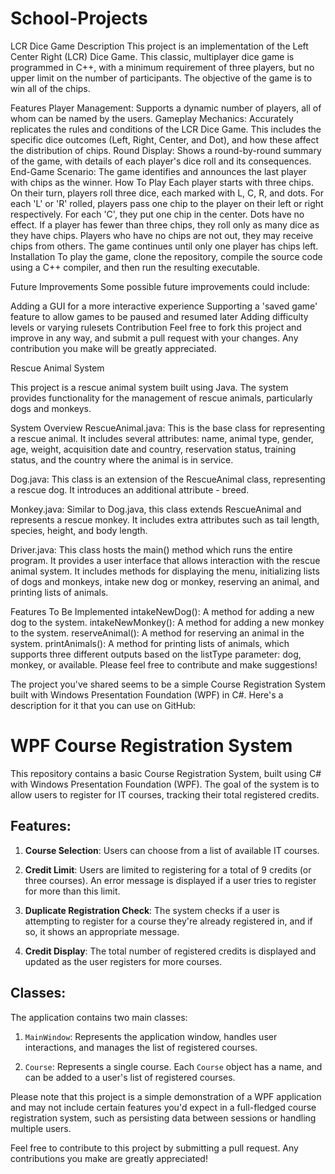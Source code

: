# School-Projects
LCR Dice Game
Description
This project is an implementation of the Left Center Right (LCR) Dice Game. This classic, multiplayer dice game is programmed in C++, with a minimum requirement of three players, but no upper limit on the number of participants. The objective of the game is to win all of the chips.

Features
Player Management: Supports a dynamic number of players, all of whom can be named by the users.
Gameplay Mechanics: Accurately replicates the rules and conditions of the LCR Dice Game. This includes the specific dice outcomes (Left, Right, Center, and Dot), and how these affect the distribution of chips.
Round Display: Shows a round-by-round summary of the game, with details of each player's dice roll and its consequences.
End-Game Scenario: The game identifies and announces the last player with chips as the winner.
How To Play
Each player starts with three chips. On their turn, players roll three dice, each marked with L, C, R, and dots.
For each 'L' or 'R' rolled, players pass one chip to the player on their left or right respectively. For each 'C', they put one chip in the center. Dots have no effect.
If a player has fewer than three chips, they roll only as many dice as they have chips.
Players who have no chips are not out, they may receive chips from others. The game continues until only one player has chips left.
Installation
To play the game, clone the repository, compile the source code using a C++ compiler, and then run the resulting executable.

Future Improvements
Some possible future improvements could include:

Adding a GUI for a more interactive experience
Supporting a 'saved game' feature to allow games to be paused and resumed later
Adding difficulty levels or varying rulesets
Contribution
Feel free to fork this project and improve in any way, and submit a pull request with your changes. Any contribution you make will be greatly appreciated.





Rescue Animal System

This project is a rescue animal system built using Java. The system provides functionality for the management of rescue animals, particularly dogs and monkeys.

System Overview
RescueAnimal.java: This is the base class for representing a rescue animal. It includes several attributes: name, animal type, gender, age, weight, acquisition date and country, reservation status, training status, and the country where the animal is in service.

Dog.java: This class is an extension of the RescueAnimal class, representing a rescue dog. It introduces an additional attribute - breed.

Monkey.java: Similar to Dog.java, this class extends RescueAnimal and represents a rescue monkey. It includes extra attributes such as tail length, species, height, and body length.

Driver.java: This class hosts the main() method which runs the entire program. It provides a user interface that allows interaction with the rescue animal system. It includes methods for displaying the menu, initializing lists of dogs and monkeys, intake new dog or monkey, reserving an animal, and printing lists of animals.

Features To Be Implemented
intakeNewDog(): A method for adding a new dog to the system.
intakeNewMonkey(): A method for adding a new monkey to the system.
reserveAnimal(): A method for reserving an animal in the system.
printAnimals(): A method for printing lists of animals, which supports three different outputs based on the listType parameter: dog, monkey, or available.
Please feel free to contribute and make suggestions!




The project you've shared seems to be a simple Course Registration System built with Windows Presentation Foundation (WPF) in C#. Here's a description for it that you can use on GitHub:

# WPF Course Registration System

This repository contains a basic Course Registration System, built using C# with Windows Presentation Foundation (WPF). The goal of the system is to allow users to register for IT courses, tracking their total registered credits.

## Features:

1. **Course Selection**: Users can choose from a list of available IT courses.

2. **Credit Limit**: Users are limited to registering for a total of 9 credits (or three courses). An error message is displayed if a user tries to register for more than this limit.

3. **Duplicate Registration Check**: The system checks if a user is attempting to register for a course they're already registered in, and if so, it shows an appropriate message.

4. **Credit Display**: The total number of registered credits is displayed and updated as the user registers for more courses.

## Classes:

The application contains two main classes: 

1. `MainWindow`: Represents the application window, handles user interactions, and manages the list of registered courses.
   
2. `Course`: Represents a single course. Each `Course` object has a name, and can be added to a user's list of registered courses.

Please note that this project is a simple demonstration of a WPF application and may not include certain features you'd expect in a full-fledged course registration system, such as persisting data between sessions or handling multiple users. 

Feel free to contribute to this project by submitting a pull request. Any contributions you make are greatly appreciated!
